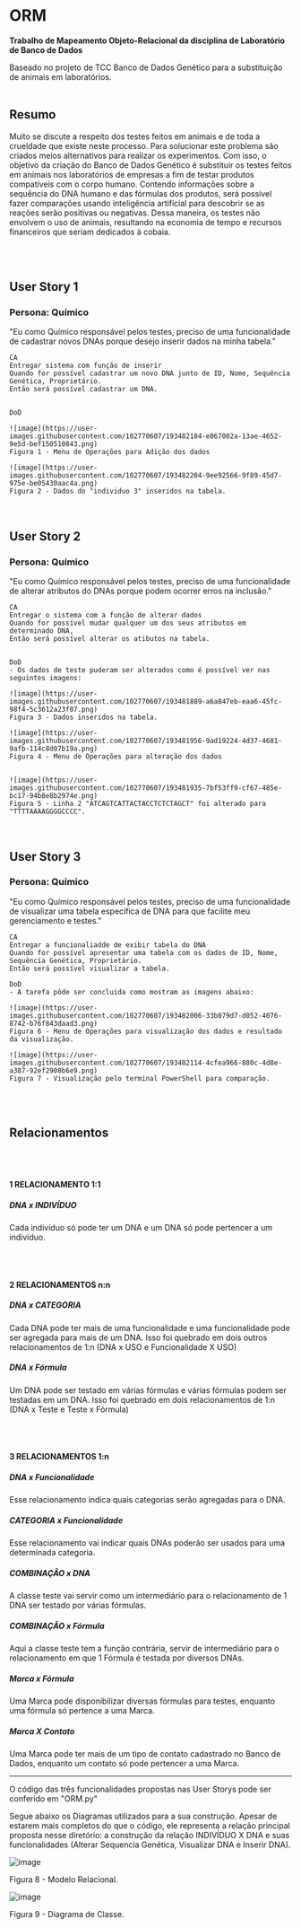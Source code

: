 # ORM

**Trabalho de Mapeamento Objeto-Relacional da disciplina de Laboratório de Banco de Dados**


Baseado no projeto de TCC Banco de Dados Genético para a substituição de animais em laboratórios.
</br></br>

## Resumo

Muito se discute a respeito dos testes feitos em animais e de toda a crueldade que existe neste processo. Para solucionar este problema são criados meios alternativos para realizar os experimentos. Com isso, o objetivo da criação do  Banco de Dados Genético é substituir os testes feitos em animais nos laboratórios de empresas a fim de testar produtos compatíveis com o corpo humano. Contendo informações sobre a sequência do DNA humano e das fórmulas dos produtos, será possível fazer comparações usando inteligência artificial para descobrir se as reações serão positivas ou negativas. Dessa maneira, os testes não envolvem o uso de animais, resultando na economia de tempo e recursos financeiros que seriam dedicados à cobaia.



</br></br>
## User Story 1
### Persona: Químico

"Eu como Químico responsável pelos testes, preciso de uma funcionalidade de cadastrar novos DNAs porque desejo inserir dados na minha tabela."

~~~
CA
Entregar sistema com função de inserir
Quando for possível cadastrar um novo DNA junto de ID, Nome, Sequência Genética, Proprietário.
Então será possível cadastrar um DNA.


DoD

![image](https://user-images.githubusercontent.com/102770607/193482184-e067002a-13ae-4652-9e5d-bef150510843.png)
Figura 1 - Menu de Operações para Adição dos dados

![image](https://user-images.githubusercontent.com/102770607/193482204-9ee92566-9f89-45d7-975e-be05430aac4a.png)
Figura 2 - Dados do "individuo 3" inseridos na tabela.

~~~

</br>

## User Story 2
### Persona: Químico

"Eu como Químico responsável pelos testes, preciso de uma funcionalidade de alterar atributos do DNAs porque podem ocorrer erros na inclusão."

~~~
CA
Entregar o sistema com a função de alterar dados
Quando for possível mudar qualquer um dos seus atributos em determinado DNA,
Então será possível alterar os atibutos na tabela. 


DoD
- Os dados de teste puderam ser alterados como é possível ver nas seguintes imagens: 

![image](https://user-images.githubusercontent.com/102770607/193481889-a6a847eb-eaa6-45fc-98f4-5c3612a23f07.png)
Figura 3 - Dados inseridos na tabela.

![image](https://user-images.githubusercontent.com/102770607/193481956-9ad19224-4d37-4681-9afb-114c8d07b19a.png)
Figura 4 - Menu de Operações para alteração dos dados


![image](https://user-images.githubusercontent.com/102770607/193481935-7bf53ff9-cf67-485e-bc17-94b8e8b2974e.png)
Figura 5 - Linha 2 "ATCAGTCATTACTACCTCTCTAGCT" foi alterado para "TTTTAAAAGGGGCCCC".
~~~

</br>

## User Story 3
### Persona: Químico

"Eu como Químico responsável pelos testes, preciso de uma funcionalidade de visualizar uma tabela específica de DNA para que facilite meu gerenciamento e testes."

~~~
CA
Entregar a funcionaliadde de exibir tabela do DNA
Quando for possível apresentar uma tabela com os dados de ID, Nome, Sequência Genética, Proprietário.
Então será possível visualizar a tabela.

DoD
- A tarefa pôde ser concluida como mostram as imagens abaixo:

![image](https://user-images.githubusercontent.com/102770607/193482006-33b079d7-d052-4076-8742-b76f843daad3.png)
Figura 6 - Menu de Operações para visualização dos dados e resultado da visualização.

![image](https://user-images.githubusercontent.com/102770607/193482114-4cfea966-880c-4d8e-a387-92ef2908b6e9.png)
Figura 7 - Visualização pelo terminal PowerShell para comparação.

~~~

</br></br>




## Relacionamentos
</br></br>
#### 1 RELACIONAMENTO 1:1

##### DNA x INDIVÍDUO </br>

Cada indivíduo só pode ter um DNA e um DNA só pode pertencer a um indivíduo. 


</br></br>
#### 2 RELACIONAMENTOS n:n

##### DNA x CATEGORIA </br>

Cada DNA pode ter mais de uma funcionalidade e uma funcionalidade pode ser agregada para mais de um DNA.
Isso foi quebrado em dois outros relacionamentos de 1:n (DNA x USO e Funcionalidade X USO)

##### DNA x Fórmula </br>

Um DNA pode ser testado em várias fórmulas e várias fórmulas podem ser testadas em um DNA.
Isso foi quebrado em dois relacionamentos de 1:n (DNA x Teste e Teste x Fórmula)


</br></br>
#### 3 RELACIONAMENTOS 1:n

##### DNA x Funcionalidade </br>

Esse relacionamento indica quais categorias serão agregadas para o DNA.

##### CATEGORIA x Funcionalidade </br>

Esse relacionamento vai indicar quais DNAs poderão ser usados para uma determinada categoria. 

##### COMBINAÇÂO x DNA </br>

A classe teste vai servir como um intermediário para o relacionamento de 1 DNA ser testado por várias fórmulas.

##### COMBINAÇÃO x Fórmula </br>

Aqui a classe teste tem a função contrária, servir de intermediário para o relacionamento em que 1 Fórmula é testada por diversos DNAs.

##### Marca x Fórmula </br>

Uma Marca pode disponibilizar diversas fórmulas para testes, enquanto uma fórmula só pertence a uma Marca.

##### Marca X Contato </br>

Uma Marca pode ter mais de um tipo de contato cadastrado no Banco de Dados, enquanto um contato só pode pertencer a uma Marca.


----


O código das três funcionalidades propostas nas User Storys pode ser conferido em "ORM.py"

Segue abaixo os Diagramas utilizados para a sua construção. Apesar de estarem mais completos do que o código, ele representa a relação principal proposta nesse diretório: a construção da relação INDIVÍDUO X DNA e suas funcionalidades (Alterar Sequencia Genética, Visualizar DNA e Inserir DNA).



![image](https://user-images.githubusercontent.com/102770607/193482961-d2e04659-88e6-45ce-b85e-515e5396d6e1.png)

Figura 8 - Modelo Relacional.

![image](https://user-images.githubusercontent.com/102770607/193482925-c3f09ef8-e5ae-4614-862c-3bc90b5bed07.png)

Figura 9 - Diagrama de Classe.
